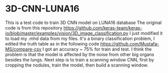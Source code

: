 # 3D-CNN-LUNA16
This is a test code to train 3D CNN model on LUNA16 database
The original code is from this repository https://github.com/keras-team/keras-io/blob/master/examples/vision/3D_image_classification.py
I just modified it to load my .mhd data from my files.
It's a binary classification problem, I edited the truth table as in the following code https://github.com/Mustafa-MS/compare-csv
I got an accuracy ~ 75% for train and test.
I think the problem is that the model is affected by the noise from other big organs besides the lungs.
Next step is to train a scanning window CNN, first by cropping the nodules, train the model, then build a scanning window.
